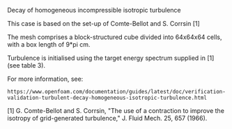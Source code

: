 Decay of homogeneous incompressible isotropic turbulence

This case is based on the set-up of Comte-Bellot and S. Corrsin [1]

The mesh comprises a block-structured cube divided into 64x64x64 cells, with
a box length of 9*pi cm.

Turbulence is initialised using the target energy spectrum supplied in [1] (see
table 3).

For more information, see:

    https://www.openfoam.com/documentation/guides/latest/doc/verification-validation-turbulent-decay-homogeneous-isotropic-turbulence.html

[1] G. Comte-Bellot and S. Corrsin, "The use of a contraction to improve the
    isotropy of grid-generated turbulence," J. Fluid Mech. 25, 657 (1966).
